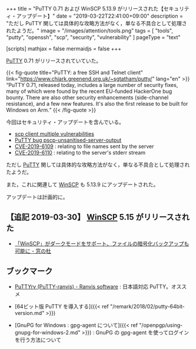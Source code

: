 +++
title = "PuTTY 0.71 および WinSCP 5.13.9 がリリースされた【セキュリティ・アップデート】"
date = "2019-03-22T22:41:00+09:00"
description = "ただし PuTTY 関しては具体的な攻略方法がなく，単なる不具合として処理されたようだ。"
image = "/images/attention/tools.png"
tags  = [ "tools", "putty", "openssh", "scp", "security", "vulnerability" ]
pageType = "text"

[scripts]
  mathjax = false
  mermaidjs = false
+++

[PuTTY] 0.71 がリリースされていていた。

{{< fig-quote title="PuTTY: a free SSH and Telnet client" link="https://www.chiark.greenend.org.uk/~sgtatham/putty/" lang="en" >}}
<q>PuTTY 0.71, released today, includes a large number of security fixes, many of which were found by the recent EU-funded HackerOne bug bounty. There are also other security enhancements (side-channel resistance), and a few new features. It's also the first release to be built for Windows on Arm.</q>
{{< /fig-quote >}}

今回はセキュリティ・アップデートを含んでいる。

- [scp client multiple vulnerabilities](https://sintonen.fi/advisories/scp-client-multiple-vulnerabilities.txt)
- [PuTTY bug pscp-unsanitised-server-output](https://www.chiark.greenend.org.uk/~sgtatham/putty/wishlist/pscp-unsanitised-server-output.html)
- [CVE-2019-6109](https://cve.mitre.org/cgi-bin/cvename.cgi?name=CVE-2019-6109) : relating to file names sent by the server
- [CVE-2019-6110](https://cve.mitre.org/cgi-bin/cvename.cgi?name=CVE-2019-6110) : relating to the server's stderr stream

ただし [PuTTY] 関しては具体的な攻略方法がなく，単なる不具合として処理されたようだ。

また，これに関連して [WinSCP] も 5.13.9 にアップデートされた。

アップデートは計画的に。

## 【追記 2019-03-30】 [WinSCP] 5.15 がリリースされた

- [「WinSCP」がダークモードをサポート、ファイルの暗号化バックアップも可能に - 窓の杜](https://forest.watch.impress.co.jp/docs/news/1177129.html)

## ブックマーク

- [PuTTYrv (PuTTY-ranvis) - Ranvis software](https://www.ranvis.com/putty) : 日本語対応 PuTTY。オススメ

- [64ビット版 PuTTY を導入する]({{< ref "/remark/2018/02/putty-64bit-version.md" >}})
- [GnuPG for Windows : gpg-agent について]({{< ref "/openpgp/using-gnupg-for-windows-2.md" >}}) : GnuPG の gpg-agent を使ってログインを行う方法について

[PuTTY]: https://www.chiark.greenend.org.uk/~sgtatham/putty/ "PuTTY: a free SSH and Telnet client"
[WinSCP]: https://winscp.net/ "WinSCP :: Official Site :: Free SFTP and FTP client for Windows"
